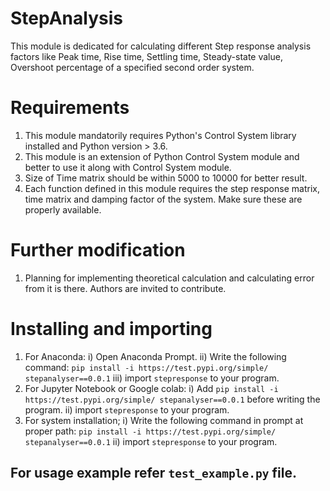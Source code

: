 # StepAnalysis
This module is dedicated for calculating different Step response analysis factors like  Peak time, Rise time, Settling time, Steady-state value, Overshoot percentage of a specified second order system.

# Requirements
1. This module mandatorily requires Python's Control System library installed and Python version > 3.6.  
1. This module is an extension of Python Control System module and better to use it along with Control System module.
2. Size of Time matrix should be within 5000 to 10000 for better result.
3. Each function defined in this module requires the step response matrix, time matrix and damping factor of the system. Make sure these are properly available.

# Further modification
1. Planning for implementing theoretical calculation and calculating error from it is there. Authors are invited to contribute.

# Installing and importing
1. For Anaconda:
    i) Open Anaconda Prompt.
    ii) Write the following command:
        `pip install -i https://test.pypi.org/simple/ stepanalyser==0.0.1`
    iii) import `stepresponse` to your program.
2. For Jupyter Notebook or Google colab:
    i) Add `pip install -i https://test.pypi.org/simple/ stepanalyser==0.0.1` before writing the program.
    ii) import `stepresponse` to your program.
3. For system installation;
    i) Write the following command in prompt at proper path:
        `pip install -i https://test.pypi.org/simple/ stepanalyser==0.0.1`
    ii) import `stepresponse` to your program.

## For usage example refer `test_example.py` file.
